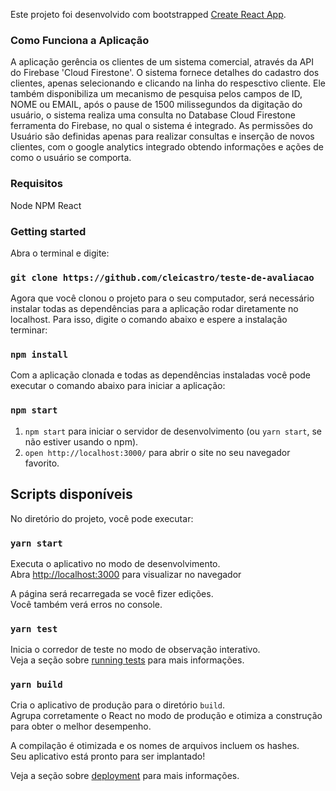 Este projeto foi desenvolvido com bootstrapped [Create React App](https://github.com/facebook/create-react-app).


### Como Funciona a Aplicação

A aplicação gerência os clientes de um sistema comercial, através da API do Firebase 'Cloud Firestone'.
O sistema fornece detalhes do cadastro dos clientes, apenas selecionando e clicando na linha do respesctivo cliente. Ele também disponibiliza um mecanismo de pesquisa pelos campos de ID, NOME ou EMAIL, após o pause de 1500 milissegundos da digitação do usuário, o sistema realiza uma consulta no Database Cloud Firestone ferramenta do Firebase, no qual o sistema é integrado.
As permissões do Usuário são definidas apenas para realizar consultas e inserção de novos clientes, com o google analytics integrado obtendo informações e ações de como o usuário se comporta.

### Requisitos
Node
NPM
React

### Getting started

Abra o terminal e digite:

### `git clone https://github.com/cleicastro/teste-de-avaliacao`

Agora que você clonou o projeto para o seu computador, será necessário instalar todas as dependências para a aplicação rodar diretamente no localhost. Para isso, digite o comando abaixo e espere a instalação terminar:

### `npm install`

Com a aplicação clonada e todas as dependências instaladas você pode executar o comando abaixo para iniciar a aplicação:

### `npm start`

1.  `npm start` para iniciar o servidor de desenvolvimento (ou `yarn start`, se não estiver usando o npm).
1.  `open http://localhost:3000/` para abrir o site no seu navegador favorito.

## Scripts disponíveis 

No diretório do projeto, você pode executar:

### `yarn start`

Executa o aplicativo no modo de desenvolvimento.<br />
Abra [http://localhost:3000](http://localhost:3000) para visualizar no navegador

A página será recarregada se você fizer edições.<br />
Você também verá erros no console.

### `yarn test`

Inicia o corredor de teste no modo de observação interativo.<br />
Veja a seção sobre [running tests](https://facebook.github.io/create-react-app/docs/running-tests) para mais informações.

### `yarn build`

Cria o aplicativo de produção para o diretório `build`.<br />
Agrupa corretamente o React no modo de produção e otimiza a construção para obter o melhor desempenho.

A compilação é otimizada e os nomes de arquivos incluem os hashes.<br />
Seu aplicativo está pronto para ser implantado!

Veja a seção sobre [deployment](https://facebook.github.io/create-react-app/docs/deployment) para mais informações.
